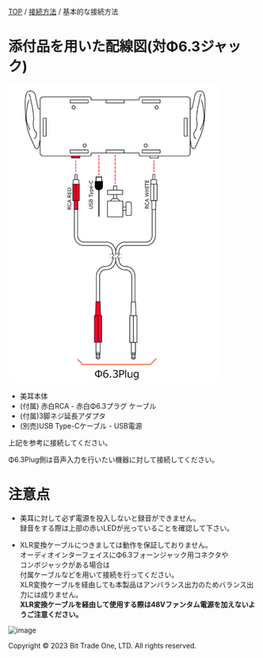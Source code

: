 <head>
<link rel="stylesheet" href="style.css">
</head>

[TOP](index.md) / [接続方法](02Connect.md) / 基本的な接続方法

# 添付品を用いた配線図(対Φ6.3ジャック)

<img src="images/1bde1cec69ca627c1af30389295e34d76f88ce2c1820ee87f7a5ca3d7e7b3f79.jpg" alt="基本的な接続方法"  height="600">


- 美耳本体  
- (付属) 赤白RCA - 赤白Φ6.3プラグ ケーブル   
- (付属)3脚ネジ延長アダプタ    
- (別売)USB Type-Cケーブル - USB電源  

上記を参考に接続してください。  

Φ6.3Plug側は音声入力を行いたい機器に対して接続してください。  


# 注意点

- 美耳に対して必ず電源を投入しないと録音ができません。   
録音をする際は上部の赤いLEDが光っていることを確認して下さい。

- XLR変換ケーブルにつきましては動作を保証しておりません。  
オーディオインターフェイスにΦ6.3フォーンジャック用コネクタや  
コンボジャックがある場合は  
付属ケーブルなどを用いて接続を行ってください。  
XLR変換ケーブルを経由しても本製品はアンバランス出力のためバランス出力には成りません。  
<strong>XLR変換ケーブルを経由して使用する際は48Vファンタム電源を加えないようご注意ください。</strong>

![image](https://github.com/bit-trade-one/ADBMM/assets/85532743/23352491-5d62-4057-9037-bc6f5ddcc246)

  <footer>
    <p>Copyright © 2023 Bit Trade One, LTD. All rights reserved.</p>
  </footer>
